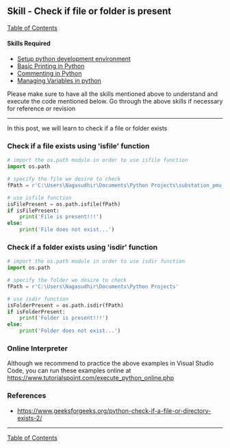 ## Skill - Check if file or folder is present
[Table of Contents](https://nagasudhir.blogspot.com/2020/04/taming-python-table-of-contents.html)

#### Skills Required
* [Setup python development environment](https://nagasudhir.blogspot.com/2020/04/setup-python-development-environment_14.html)
* [Basic Printing in Python](https://nagasudhir.blogspot.com/2020/04/basic-printing-in-python.html)
* [Commenting in Python](https://nagasudhir.blogspot.com/2020/04/comments-in-python.html)
* [Managing Variables in python](https://nagasudhir.blogspot.com/2020/04/managing-variables-in-python.html)

Please make sure to have all the skills mentioned above to understand and execute the code mentioned below. Go through the above skills if necessary for reference or revision
<hr/>

In this post, we will learn to check if a file or folder exists

### Check if a file exists using 'isfile' function
```python
# import the os.path module in order to use isfile function
import os.path

# specify the file we desire to check
fPath = r'C:\Users\Nagasudhir\Documents\Python Projects\substation_pmu_dict_synthesis\index.py'

# use isfile function
isFilePresent = os.path.isfile(fPath)
if isFilePresent:
	print('File is present!!!')
else:
	print('File does not exist...')
```

### Check if a folder exists using 'isdir' function
```python
# import the os.path module in order to use isdir function
import os.path

# specify the folder we desire to check
fPath = r'C:\Users\Nagasudhir\Documents\Python Projects'

# use isdir function
isFolderPresent = os.path.isdir(fPath)
if isFolderPresent:
	print('Folder is present!!!')
else:
	print('Folder does not exist...')
```

### Online Interpreter
Although we recommend to practice the above examples in Visual Studio Code, you can run these examples online at https://www.tutorialspoint.com/execute_python_online.php

### References
* https://www.geeksforgeeks.org/python-check-if-a-file-or-directory-exists-2/
<hr/>

[Table of Contents](https://nagasudhir.blogspot.com/2020/04/taming-python-table-of-contents.html)


<!--stackedit_data:
eyJwcm9wZXJ0aWVzIjoidGl0bGU6IENoZWNrIGlmIGZpbGUgb3
IgZm9sZGVyIGlzIHByZXNlbnRcbmF1dGhvcjogTmFnYXN1ZGhp
ciBQdWxsYVxuZGF0ZTogJzIwMjAtMDUtMzEnXG50YWdzOiAnbG
Vhcm5pbmcsIHB5dGhvbiwgdGFtaW5nX3B5dGhvbl9za2lsbCdc
bmNhdGVnb3JpZXM6IHRhbWluZ19weXRob25fc2tpbGxcbiIsIm
hpc3RvcnkiOlsxNTQzODY1Mjc5LC01NjA1NjcxNzIsLTE0OTEx
NTg4NjksLTM1MzY0NjAxMCw0MzAwMDI5NjZdfQ==
-->